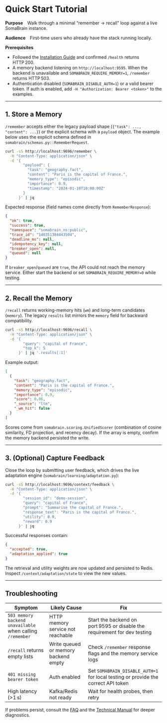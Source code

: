 # Quick Start Tutorial

**Purpose** Walk through a minimal “remember → recall” loop against a live SomaBrain instance.

**Audience** First-time users who already have the stack running locally.

**Prerequisites**
- Followed the [Installation Guide](installation.md) and confirmed `/health` returns HTTP 200.
- A memory backend listening on `http://localhost:9595`. When the backend is unavailable and `SOMABRAIN_REQUIRE_MEMORY=1`, `/remember` returns HTTP 503.
- Authentication disabled (`SOMABRAIN_DISABLE_AUTH=1`) or a valid bearer token. If auth is enabled, add `-H "Authorization: Bearer <token>"` to the examples.

---

## 1. Store a Memory

`/remember` accepts either the legacy payload shape (`{"task": ..., "content": ...}`) or the explicit schema with a `payload` object. The example below uses the explicit schema defined in `somabrain/schemas.py::RememberRequest`.

```bash
curl -sS http://localhost:9696/remember \
  -H "Content-Type: application/json" \
  -d '{
        "payload": {
          "task": "geography.fact",
          "content": "Paris is the capital of France.",
          "memory_type": "episodic",
          "importance": 0.9,
          "timestamp": "2024-01-10T10:00:00Z"
        }
      }' | jq
```

Expected response (field names come directly from `RememberResponse`):

```json
{
  "ok": true,
  "success": true,
  "namespace": "somabrain_ns:public",
  "trace_id": "140351384443504",
  "deadline_ms": null,
  "idempotency_key": null,
  "breaker_open": null,
  "queued": null
}
```

If `breaker_open`/`queued` are `true`, the API could not reach the memory service. Either start the backend or set `SOMABRAIN_REQUIRE_MEMORY=0` while testing.

---

## 2. Recall the Memory

`/recall` returns working-memory hits (`wm`) and long-term candidates (`memory`). The legacy `results` list mirrors the `memory` field for backward compatibility.

```bash
curl -sS http://localhost:9696/recall \
  -H "Content-Type: application/json" \
  -d '{
        "query": "capital of France",
        "top_k": 5
      }' | jq '.results[:1]'
```

Example output:

```json
[
  {
    "task": "geography.fact",
    "content": "Paris is the capital of France.",
    "memory_type": "episodic",
    "importance": 0.9,
    "score": 0.86,
    "_source": "ltm",
    "_wm_hit": false
  }
]
```

Scores come from `somabrain.scoring.UnifiedScorer` (combination of cosine similarity, FD projection, and recency decay). If the array is empty, confirm the memory backend persisted the write.

---

## 3. (Optional) Capture Feedback

Close the loop by submitting user feedback, which drives the live adaptation engine (`somabrain/learning/adaptation.py`):

```bash
curl -sS http://localhost:9696/context/feedback \
  -H "Content-Type: application/json" \
  -d '{
        "session_id": "demo-session",
        "query": "capital of France",
        "prompt": "Summarise the capital of France.",
        "response_text": "Paris is the capital of France.",
        "utility": 0.9,
        "reward": 0.9
      }' | jq
```

Successful responses contain:

```json
{
  "accepted": true,
  "adaptation_applied": true
}
```

The retrieval and utility weights are now updated and persisted to Redis. Inspect `/context/adaptation/state` to view the new values.

---

## Troubleshooting

| Symptom | Likely Cause | Fix |
|---------|--------------|-----|
| `503 memory backend unavailable` when calling `/remember` | HTTP memory service not reachable | Start the backend on port 9595 or disable the requirement for dev testing |
| `/recall` returns empty lists | Write queued or memory backend empty | Check `/remember` response flags and the memory service logs |
| `401 missing bearer token` | Auth enabled | Set `SOMABRAIN_DISABLE_AUTH=1` for local testing or provide the correct API token |
| High latency (>1 s) | Kafka/Redis not ready | Wait for health probes, then retry |

If problems persist, consult the [FAQ](faq.md) and the [Technical Manual](../technical-manual/troubleshooting.md) for deeper diagnostics.
